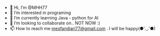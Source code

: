 - 👋 Hi, I’m @MHH77
- 👀 I’m interested in programing
- 🌱 I’m currently learning Java - python for AI
- 💞️ I’m looking to collaborate on.. NOT NOW :)
- 📫 How to reach me mesfandiari77@gmail.com . I will be happy(●'◡'●)

<!---
MHH77/MHH77 is a ✨ special ✨ repository because its `README.md` (this file) appears on your GitHub profile.
You can click the Preview link to take a look at your changes.
--->
